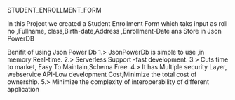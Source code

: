 STUDENT_ENROLLMENT_FORM

In this Project we created a Student Enrollment Form which taks input as roll no ,Fullname, class,Birth-date,Address ,Enrollment-Date ans Store in Json PowerDB

Benifit of using Json Power Db
1.> JsonPowerDb is simple to use ,in memory Real-time. 2.> Serverless Support -fast development. 3.> Cuts time to market, Easy To Maintain,Schema Free. 4.> It has Multiple security Layer, webservice API-Low development Cost,Minimize the total cost of ownership. 5.> Minimize the complexity of interoperability of different application
